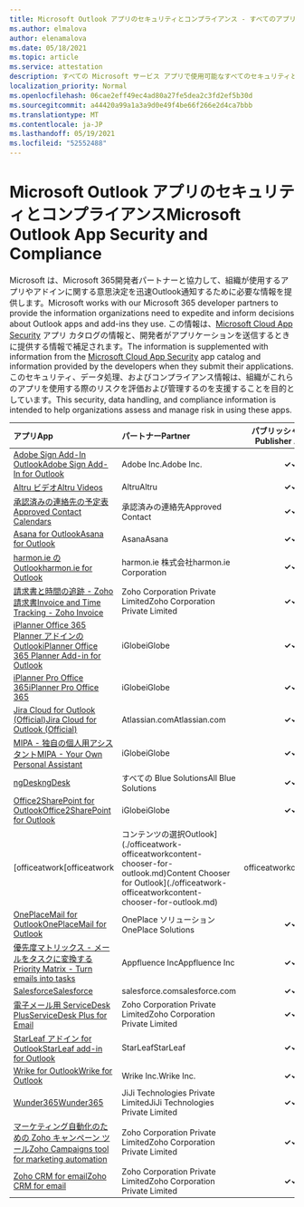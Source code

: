 ```yaml
---
title: Microsoft Outlook アプリのセキュリティとコンプライアンス - すべてのアプリ
ms.author: elmalova
author: elenamalova
ms.date: 05/18/2021
ms.topic: article
ms.service: attestation
description: すべての Microsoft サービス アプリで使用可能なすべてのセキュリティとコンプライアンスOutlook情報。
localization_priority: Normal
ms.openlocfilehash: 06cae2eff49ec4ad80a27fe5dea2c3fd2ef5b30d
ms.sourcegitcommit: a44420a99a1a3a9d0e49f4be66f266e2d4ca7bbb
ms.translationtype: MT
ms.contentlocale: ja-JP
ms.lasthandoff: 05/19/2021
ms.locfileid: "52552488"
---
```

# <a name="microsoft-outlook-app-security-and-compliance"></a><span data-ttu-id="ce63b-103">Microsoft Outlook アプリのセキュリティとコンプライアンス</span><span class="sxs-lookup"><span data-stu-id="ce63b-103">Microsoft Outlook App Security and Compliance</span></span>

<span data-ttu-id="ce63b-104">Microsoft は、Microsoft 365開発者パートナーと協力して、組織が使用するアプリやアドインに関する意思決定を迅速Outlook通知するために必要な情報を提供します。</span><span class="sxs-lookup"><span data-stu-id="ce63b-104">Microsoft works with our Microsoft 365 developer partners to provide the information organizations need to expedite and inform decisions about Outlook apps and add-ins they use.</span></span> <span data-ttu-id="ce63b-105">この情報は、[Microsoft Cloud App Security](https://www.microsoft.com/en-us/enterprise-mobility-security/cloud-app-security) アプリ カタログの情報と、開発者がアプリケーションを送信するときに提供する情報で補足されます。</span><span class="sxs-lookup"><span data-stu-id="ce63b-105">The information is supplemented with information from the [Microsoft Cloud App Security](https://www.microsoft.com/en-us/enterprise-mobility-security/cloud-app-security) app catalog and information provided by the developers when they submit their applications.</span></span> <span data-ttu-id="ce63b-106">このセキュリティ、データ処理、およびコンプライアンス情報は、組織がこれらのアプリを使用する際のリスクを評価および管理するのを支援することを目的としています。</span><span class="sxs-lookup"><span data-stu-id="ce63b-106">This security, data handling, and compliance information is intended to help organizations assess and manage risk in using these apps.</span></span>

| <span data-ttu-id="ce63b-107">**アプリ**</span><span class="sxs-lookup"><span data-stu-id="ce63b-107">**App**</span></span> | <span data-ttu-id="ce63b-108">**パートナー**</span><span class="sxs-lookup"><span data-stu-id="ce63b-108">**Partner**</span></span> | <span data-ttu-id="ce63b-109">**パブリッシャーの証明**</span><span class="sxs-lookup"><span data-stu-id="ce63b-109">**Publisher Attested**</span></span> | <span data-ttu-id="ce63b-110">**認定**</span><span class="sxs-lookup"><span data-stu-id="ce63b-110">**Certified**</span></span> |
|:--------|:------------|:----------------------:|:-------------:|
| [<span data-ttu-id="ce63b-111">Adobe Sign Add-In Outlook</span><span class="sxs-lookup"><span data-stu-id="ce63b-111">Adobe Sign Add-In for Outlook</span></span>](./adobe-inc-sign-add-in-for-outlook.md) | <span data-ttu-id="ce63b-112">Adobe Inc.</span><span class="sxs-lookup"><span data-stu-id="ce63b-112">Adobe Inc.</span></span> | <span data-ttu-id="ce63b-113">**✓**</span><span class="sxs-lookup"><span data-stu-id="ce63b-113">**✓**</span></span> | <img alt="Certified application badge" src="../media/certified-badge.png" height="25" width="25" /> |
| [<span data-ttu-id="ce63b-114">Altru ビデオ</span><span class="sxs-lookup"><span data-stu-id="ce63b-114">Altru Videos</span></span>](./altru-videos.md) | <span data-ttu-id="ce63b-115">Altru</span><span class="sxs-lookup"><span data-stu-id="ce63b-115">Altru</span></span> | <span data-ttu-id="ce63b-116">**✓**</span><span class="sxs-lookup"><span data-stu-id="ce63b-116">**✓**</span></span> |  |
| [<span data-ttu-id="ce63b-117">承認済みの連絡先の予定表</span><span class="sxs-lookup"><span data-stu-id="ce63b-117">Approved Contact Calendars</span></span>](./approved-contact-calendars.md) | <span data-ttu-id="ce63b-118">承認済みの連絡先</span><span class="sxs-lookup"><span data-stu-id="ce63b-118">Approved Contact</span></span> | <span data-ttu-id="ce63b-119">**✓**</span><span class="sxs-lookup"><span data-stu-id="ce63b-119">**✓**</span></span> |  |
| [<span data-ttu-id="ce63b-120">Asana for Outlook</span><span class="sxs-lookup"><span data-stu-id="ce63b-120">Asana for Outlook</span></span>](./asana-for-outlook.md) | <span data-ttu-id="ce63b-121">Asana</span><span class="sxs-lookup"><span data-stu-id="ce63b-121">Asana</span></span> | <span data-ttu-id="ce63b-122">**✓**</span><span class="sxs-lookup"><span data-stu-id="ce63b-122">**✓**</span></span> |  |
| [<span data-ttu-id="ce63b-123">harmon.ie のOutlook</span><span class="sxs-lookup"><span data-stu-id="ce63b-123">harmon.ie for Outlook</span></span>](./harmonie-corporation-for-outlook.md) | <span data-ttu-id="ce63b-124">harmon.ie 株式会社</span><span class="sxs-lookup"><span data-stu-id="ce63b-124">harmon.ie Corporation</span></span> | <span data-ttu-id="ce63b-125">**✓**</span><span class="sxs-lookup"><span data-stu-id="ce63b-125">**✓**</span></span> |  |
| [<span data-ttu-id="ce63b-126">請求書と時間の追跡 - Zoho 請求書</span><span class="sxs-lookup"><span data-stu-id="ce63b-126">Invoice and Time Tracking - Zoho Invoice</span></span>](./zoho-corporation-private-limited-invoice-and-time-tracking.md) | <span data-ttu-id="ce63b-127">Zoho Corporation Private Limited</span><span class="sxs-lookup"><span data-stu-id="ce63b-127">Zoho Corporation Private Limited</span></span> | <span data-ttu-id="ce63b-128">**✓**</span><span class="sxs-lookup"><span data-stu-id="ce63b-128">**✓**</span></span> |  |
| [<span data-ttu-id="ce63b-129">iPlanner Office 365 Planner アドインのOutlook</span><span class="sxs-lookup"><span data-stu-id="ce63b-129">iPlanner Office 365 Planner Add-in for Outlook</span></span>](./iglobe-iplanner-office-365-planner-add-in-for-outlook.md) | <span data-ttu-id="ce63b-130">iGlobe</span><span class="sxs-lookup"><span data-stu-id="ce63b-130">iGlobe</span></span> | <span data-ttu-id="ce63b-131">**✓**</span><span class="sxs-lookup"><span data-stu-id="ce63b-131">**✓**</span></span> | <img alt="Certified application badge" src="../media/certified-badge.png" height="25" width="25" /> |
| [<span data-ttu-id="ce63b-132">iPlanner Pro Office 365</span><span class="sxs-lookup"><span data-stu-id="ce63b-132">iPlanner Pro Office 365</span></span>](./iglobe-iplanner-pro-office-365.md) | <span data-ttu-id="ce63b-133">iGlobe</span><span class="sxs-lookup"><span data-stu-id="ce63b-133">iGlobe</span></span> | <span data-ttu-id="ce63b-134">**✓**</span><span class="sxs-lookup"><span data-stu-id="ce63b-134">**✓**</span></span> | <img alt="Certified application badge" src="../media/certified-badge.png" height="25" width="25" /> |
| [<span data-ttu-id="ce63b-135">Jira Cloud for Outlook (Official)</span><span class="sxs-lookup"><span data-stu-id="ce63b-135">Jira Cloud for Outlook (Official)</span></span>](./atlassiancom-jira-cloud-for-outlook-official.md) | <span data-ttu-id="ce63b-136">Atlassian.com</span><span class="sxs-lookup"><span data-stu-id="ce63b-136">Atlassian.com</span></span> | <span data-ttu-id="ce63b-137">**✓**</span><span class="sxs-lookup"><span data-stu-id="ce63b-137">**✓**</span></span> |  |
| [<span data-ttu-id="ce63b-138">MIPA - 独自の個人用アシスタント</span><span class="sxs-lookup"><span data-stu-id="ce63b-138">MIPA - Your Own Personal Assistant</span></span>](./iglobe-mipa-your-own-personal-assistant.md) | <span data-ttu-id="ce63b-139">iGlobe</span><span class="sxs-lookup"><span data-stu-id="ce63b-139">iGlobe</span></span> | <span data-ttu-id="ce63b-140">**✓**</span><span class="sxs-lookup"><span data-stu-id="ce63b-140">**✓**</span></span> | <img alt="Certified application badge" src="../media/certified-badge.png" height="25" width="25" /> |
| [<span data-ttu-id="ce63b-141">ngDesk</span><span class="sxs-lookup"><span data-stu-id="ce63b-141">ngDesk</span></span>](./all-blue-solutions-ngdesk.md) | <span data-ttu-id="ce63b-142">すべての Blue Solutions</span><span class="sxs-lookup"><span data-stu-id="ce63b-142">All Blue Solutions</span></span> | <span data-ttu-id="ce63b-143">**✓**</span><span class="sxs-lookup"><span data-stu-id="ce63b-143">**✓**</span></span> |  |
| [<span data-ttu-id="ce63b-144">Office2SharePoint for Outlook</span><span class="sxs-lookup"><span data-stu-id="ce63b-144">Office2SharePoint for Outlook</span></span>](./iglobe-office2sharepoint-for-outlook.md) | <span data-ttu-id="ce63b-145">iGlobe</span><span class="sxs-lookup"><span data-stu-id="ce63b-145">iGlobe</span></span> | <span data-ttu-id="ce63b-146">**✓**</span><span class="sxs-lookup"><span data-stu-id="ce63b-146">**✓**</span></span> | <img alt="Certified application badge" src="../media/certified-badge.png" height="25" width="25" /> |
| <span data-ttu-id="ce63b-147">[officeatwork</span><span class="sxs-lookup"><span data-stu-id="ce63b-147">[officeatwork</span></span> | <span data-ttu-id="ce63b-148">コンテンツの選択Outlook](./officeatwork-officeatworkcontent-chooser-for-outlook.md)</span><span class="sxs-lookup"><span data-stu-id="ce63b-148">Content Chooser for Outlook](./officeatwork-officeatworkcontent-chooser-for-outlook.md)</span></span> | <span data-ttu-id="ce63b-149">officeatwork</span><span class="sxs-lookup"><span data-stu-id="ce63b-149">officeatwork</span></span> | <span data-ttu-id="ce63b-150">**✓**</span><span class="sxs-lookup"><span data-stu-id="ce63b-150">**✓**</span></span> | <img alt="Certified application badge" src="../media/certified-badge.png" height="25" width="25" /> |
| [<span data-ttu-id="ce63b-151">OnePlaceMail for Outlook</span><span class="sxs-lookup"><span data-stu-id="ce63b-151">OnePlaceMail for Outlook</span></span>](./oneplace-solutions-oneplacemail-for-outlook.md) | <span data-ttu-id="ce63b-152">OnePlace ソリューション</span><span class="sxs-lookup"><span data-stu-id="ce63b-152">OnePlace Solutions</span></span> | <span data-ttu-id="ce63b-153">**✓**</span><span class="sxs-lookup"><span data-stu-id="ce63b-153">**✓**</span></span> |  |
| [<span data-ttu-id="ce63b-154">優先度マトリックス - メールをタスクに変換する</span><span class="sxs-lookup"><span data-stu-id="ce63b-154">Priority Matrix - Turn emails into tasks</span></span>](./appfluence-inc-priority-matrix-turn-emails-into-tasks.md) | <span data-ttu-id="ce63b-155">Appfluence Inc</span><span class="sxs-lookup"><span data-stu-id="ce63b-155">Appfluence Inc</span></span> | <span data-ttu-id="ce63b-156">**✓**</span><span class="sxs-lookup"><span data-stu-id="ce63b-156">**✓**</span></span> | <img alt="Certified application badge" src="../media/certified-badge.png" height="25" width="25" /> |
| [<span data-ttu-id="ce63b-157">Salesforce</span><span class="sxs-lookup"><span data-stu-id="ce63b-157">Salesforce</span></span>](./salesforcecom-salesforce.md) | <span data-ttu-id="ce63b-158">salesforce.com</span><span class="sxs-lookup"><span data-stu-id="ce63b-158">salesforce.com</span></span> | <span data-ttu-id="ce63b-159">**✓**</span><span class="sxs-lookup"><span data-stu-id="ce63b-159">**✓**</span></span> |  |
| [<span data-ttu-id="ce63b-160">電子メール用 ServiceDesk Plus</span><span class="sxs-lookup"><span data-stu-id="ce63b-160">ServiceDesk Plus for Email</span></span>](./zoho-corporation-private-limited-servicedesk-plus-for-email.md) | <span data-ttu-id="ce63b-161">Zoho Corporation Private Limited</span><span class="sxs-lookup"><span data-stu-id="ce63b-161">Zoho Corporation Private Limited</span></span> | <span data-ttu-id="ce63b-162">**✓**</span><span class="sxs-lookup"><span data-stu-id="ce63b-162">**✓**</span></span> |  |
| [<span data-ttu-id="ce63b-163">StarLeaf アドイン for Outlook</span><span class="sxs-lookup"><span data-stu-id="ce63b-163">StarLeaf add-in for Outlook</span></span>](./starleaf-add-in-for-outlook.md) | <span data-ttu-id="ce63b-164">StarLeaf</span><span class="sxs-lookup"><span data-stu-id="ce63b-164">StarLeaf</span></span> | <span data-ttu-id="ce63b-165">**✓**</span><span class="sxs-lookup"><span data-stu-id="ce63b-165">**✓**</span></span> |  |
| [<span data-ttu-id="ce63b-166">Wrike for Outlook</span><span class="sxs-lookup"><span data-stu-id="ce63b-166">Wrike for Outlook</span></span>](./wrike-inc-for-outlook.md) | <span data-ttu-id="ce63b-167">Wrike Inc.</span><span class="sxs-lookup"><span data-stu-id="ce63b-167">Wrike Inc.</span></span> | <span data-ttu-id="ce63b-168">**✓**</span><span class="sxs-lookup"><span data-stu-id="ce63b-168">**✓**</span></span> | <img alt="Certified application badge" src="../media/certified-badge.png" height="25" width="25" /> |
| [<span data-ttu-id="ce63b-169">Wunder365</span><span class="sxs-lookup"><span data-stu-id="ce63b-169">Wunder365</span></span>](./jiji-technologies-private-limited-wunder365.md) | <span data-ttu-id="ce63b-170">JiJi Technologies Private Limited</span><span class="sxs-lookup"><span data-stu-id="ce63b-170">JiJi Technologies Private Limited</span></span> | <span data-ttu-id="ce63b-171">**✓**</span><span class="sxs-lookup"><span data-stu-id="ce63b-171">**✓**</span></span> |  |
| [<span data-ttu-id="ce63b-172">マーケティング自動化のための Zoho キャンペーン ツール</span><span class="sxs-lookup"><span data-stu-id="ce63b-172">Zoho Campaigns tool for marketing automation</span></span>](./zoho-corporation-private-limited-campaigns-tool-for-marketing-automation.md) | <span data-ttu-id="ce63b-173">Zoho Corporation Private Limited</span><span class="sxs-lookup"><span data-stu-id="ce63b-173">Zoho Corporation Private Limited</span></span> | <span data-ttu-id="ce63b-174">**✓**</span><span class="sxs-lookup"><span data-stu-id="ce63b-174">**✓**</span></span> |  |
| [<span data-ttu-id="ce63b-175">Zoho CRM for email</span><span class="sxs-lookup"><span data-stu-id="ce63b-175">Zoho CRM for email</span></span>](./zoho-corporation-private-limited-crm-for-email.md) | <span data-ttu-id="ce63b-176">Zoho Corporation Private Limited</span><span class="sxs-lookup"><span data-stu-id="ce63b-176">Zoho Corporation Private Limited</span></span> | <span data-ttu-id="ce63b-177">**✓**</span><span class="sxs-lookup"><span data-stu-id="ce63b-177">**✓**</span></span> |  |
